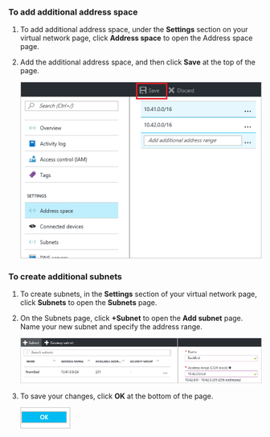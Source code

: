 ### To add additional address space

1. To add additional address space, under the **Settings** section on your virtual network page, click **Address space** to open the Address space page.
2. Add the additional address space, and then click **Save** at the top of the page.

   ![Add address space](./media/vpn-gateway-additional-address-space-include/address_space.png)

### To create additional subnets

1. To create subnets, in the **Settings** section of your virtual network page, click **Subnets** to open the **Subnets** page. 
2. On the Subnets page, click **+Subnet** to open the **Add subnet** page. Name your new subnet and specify the address range.

   ![Subnet settings](./media/vpn-gateway-additional-address-space-include/add_subnet.png)
3. To save your changes, click **OK** at the bottom of the page.

   ![Subnet settings](./media/vpn-gateway-additional-address-space-include/ok.png)